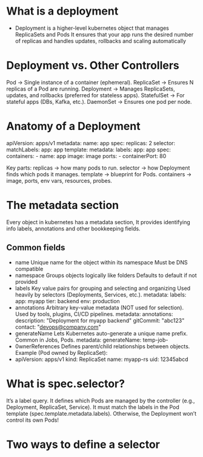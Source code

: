 # What is a deployment
- Deployment is a higher-level kubernetes object that manages ReplicaSets and Pods
It ensures that your app runs the desired number of replicas and handles updates, rollbacks
and scaling automatically

# Deployment vs. Other Controllers
Pod → Single instance of a container (ephemeral).
ReplicaSet → Ensures N replicas of a Pod are running.
Deployment → Manages ReplicaSets, updates, and rollbacks (preferred for stateless apps).
StatefulSet → For stateful apps (DBs, Kafka, etc.).
DaemonSet → Ensures one pod per node.

# Anatomy of a Deployment
apiVersion: apps/v1
metadata:
    name: app
spec:
    replicas: 2
    selector:
        matchLabels:
            app: app
    template:
        metadata:
            labels:
                app: app
        spec:
            containers:
            - name: app
              image: image
              ports:
                - containerPort: 80   

Key parts:
replicas → how many pods to run.
selector → how Deployment finds which pods it manages.
template → blueprint for Pods.
containers → image, ports, env vars, resources, probes.

# The metadata section
Every object in kubernetes has a metadata section, It provides identifying info
labels, annotations and other bookkeeping fields.

## Common fields
- name
Unique name for the object within its namespace
Must be DNS compatible
- namespace
Groups objects logically like folders
Defaults to default if not provided
- labels
Key value pairs for grouping and selecting and organizing
Used heavily by selectors (Deployments, Services, etc.).
metadata:
  labels:
    app: myapp
    tier: backend
    env: production
- annotations
Arbitrary key-value metadata (NOT used for selection).
Used by tools, plugins, CI/CD pipelines.
metadata:
  annotations:
    description: "Deployment for myapp backend"
    gitCommit: "abc123"
    contact: "devops@company.com"
- generateName
Lets Kubernetes auto-generate a unique name prefix.
Common in Jobs, Pods.
metadata:
  generateName: temp-job-
- 0wnerReferences
Defines parent/child relationships between objects.
Example (Pod owned by ReplicaSet):
- apiVersion: apps/v1
    kind: ReplicaSet
    name: myapp-rs
    uid: 12345abcd

# What is spec.selector?
It’s a label query.
It defines which Pods are managed by the controller (e.g., Deployment, ReplicaSet, Service).
It must match the labels in the Pod template (spec.template.metadata.labels).
Otherwise, the Deployment won’t control its own Pods!

# Two ways to define a selector
